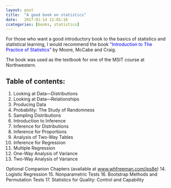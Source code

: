```yaml
---
layout: post
title:  "A good book on statistics"
date:   2017-01-14 12:01:16
ccategories: [books, statistics]
---
```

For those who want a good introductory book to the basics of statistics and statistical learning, I would recommend the book <span style="color:blue">"Introduction to The Practice of Statistics"</span> by Moore, McCabe and Craig.

The book was used as the textbook for one of the MSIT course at Northwestern.

## Table of contents:


1. Looking at Data—Distributions
2. Looking at Data—Relationships
3. Producing Data
4. Probability: The Study of Randomness
5. Sampling Distributions
6. Introduction to Inference
7. Inference for Distributions
8. Inference for Proportions
9. Analysis of Two-Way Tables
10. Inference for Regression
11. Multiple Regression
12. One-Way Analysis of Variance
13. Two-Way Analysis of Variance

Optional Companion Chapters
(available at www.whfreeman.com/ips8e)
14. Logistic Regression 
15. Nonparametric Tests
16. Bootstrap Methods and Permutation Tests
17. Statistics for Quality: Control and Capability